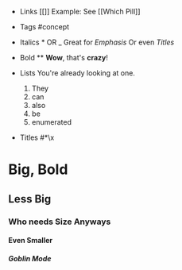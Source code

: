 - Links [[]]
	Example:
	See [[Which Pill]]

- Tags #concept

- Italics * OR _
	Great for *Emphasis*
	Or even *Titles*

- Bold **
	**Wow**, that's **crazy**!

- Lists
	You're already looking at one.
	1. They
	2. can
	3. also
	4. be
	5. enumerated

- Titles \#\*\x
# Big, Bold
## Less Big
### Who needs Size Anyways
#### Even Smaller
##### Goblin Mode
